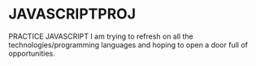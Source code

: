 # JAVASCRIPTPROJ
PRACTICE JAVASCRIPT
I am trying to refresh on all the technologies/programming languages and hoping to open a door full of opportunities.
